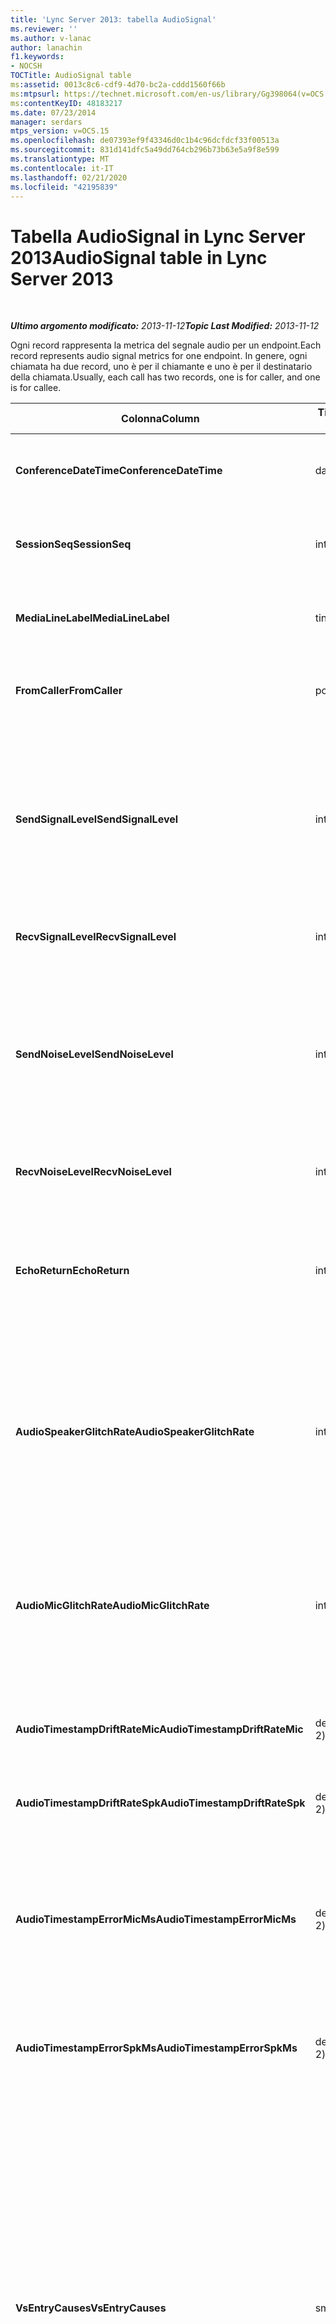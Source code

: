 ```yaml
---
title: 'Lync Server 2013: tabella AudioSignal'
ms.reviewer: ''
ms.author: v-lanac
author: lanachin
f1.keywords:
- NOCSH
TOCTitle: AudioSignal table
ms:assetid: 0013c8c6-cdf9-4d70-bc2a-cddd1560f66b
ms:mtpsurl: https://technet.microsoft.com/en-us/library/Gg398064(v=OCS.15)
ms:contentKeyID: 48183217
ms.date: 07/23/2014
manager: serdars
mtps_version: v=OCS.15
ms.openlocfilehash: de07393ef9f43346d0c1b4c96dcfdcf33f00513a
ms.sourcegitcommit: 831d141dfc5a49dd764cb296b73b63e5a9f8e599
ms.translationtype: MT
ms.contentlocale: it-IT
ms.lasthandoff: 02/21/2020
ms.locfileid: "42195839"
---
```

<div data-xmlns="http://www.w3.org/1999/xhtml">

<div class="topic" data-xmlns="http://www.w3.org/1999/xhtml" data-msxsl="urn:schemas-microsoft-com:xslt" data-cs="https://msdn.microsoft.com/">

<div data-asp="https://msdn2.microsoft.com/asp">

# <a name="audiosignal-table-in-lync-server-2013"></a><span data-ttu-id="b584d-102">Tabella AudioSignal in Lync Server 2013</span><span class="sxs-lookup"><span data-stu-id="b584d-102">AudioSignal table in Lync Server 2013</span></span>

</div>

<div id="mainSection">

<div id="mainBody">

<span> </span>

<span data-ttu-id="b584d-103">_**Ultimo argomento modificato:** 2013-11-12_</span><span class="sxs-lookup"><span data-stu-id="b584d-103">_**Topic Last Modified:** 2013-11-12_</span></span>

<span data-ttu-id="b584d-104">Ogni record rappresenta la metrica del segnale audio per un endpoint.</span><span class="sxs-lookup"><span data-stu-id="b584d-104">Each record represents audio signal metrics for one endpoint.</span></span> <span data-ttu-id="b584d-105">In genere, ogni chiamata ha due record, uno è per il chiamante e uno è per il destinatario della chiamata.</span><span class="sxs-lookup"><span data-stu-id="b584d-105">Usually, each call has two records, one is for caller, and one is for callee.</span></span>


<table>
<colgroup>
<col style="width: 25%" />
<col style="width: 25%" />
<col style="width: 25%" />
<col style="width: 25%" />
</colgroup>
<thead>
<tr class="header">
<th><span data-ttu-id="b584d-106"><strong>Colonna</strong></span><span class="sxs-lookup"><span data-stu-id="b584d-106"><strong>Column</strong></span></span></th>
<th><span data-ttu-id="b584d-107"><strong>Tipo di dati</strong></span><span class="sxs-lookup"><span data-stu-id="b584d-107"><strong>Data Type</strong></span></span></th>
<th><span data-ttu-id="b584d-108"><strong>Chiave/indice</strong></span><span class="sxs-lookup"><span data-stu-id="b584d-108"><strong>Key/Index</strong></span></span></th>
<th><span data-ttu-id="b584d-109"><strong>Dettagli</strong></span><span class="sxs-lookup"><span data-stu-id="b584d-109"><strong>Details</strong></span></span></th>
</tr>
</thead>
<tbody>
<tr class="odd">
<td><p><span data-ttu-id="b584d-110"><strong>ConferenceDateTime</strong></span><span class="sxs-lookup"><span data-stu-id="b584d-110"><strong>ConferenceDateTime</strong></span></span></p></td>
<td><p><span data-ttu-id="b584d-111">datetime</span><span class="sxs-lookup"><span data-stu-id="b584d-111">datetime</span></span></p></td>
<td><p><span data-ttu-id="b584d-112">Principale</span><span class="sxs-lookup"><span data-stu-id="b584d-112">Primary</span></span></p></td>
<td><p><span data-ttu-id="b584d-113">A cui viene fatto riferimento dalla <a href="lync-server-2013-medialine-table.md">Tabella MediaLine in Lync Server 2013</a>.</span><span class="sxs-lookup"><span data-stu-id="b584d-113">Referenced from the <a href="lync-server-2013-medialine-table.md">MediaLine table in Lync Server 2013</a>.</span></span></p></td>
</tr>
<tr class="even">
<td><p><span data-ttu-id="b584d-114"><strong>SessionSeq</strong></span><span class="sxs-lookup"><span data-stu-id="b584d-114"><strong>SessionSeq</strong></span></span></p></td>
<td><p><span data-ttu-id="b584d-115">int</span><span class="sxs-lookup"><span data-stu-id="b584d-115">int</span></span></p></td>
<td><p><span data-ttu-id="b584d-116">Principale</span><span class="sxs-lookup"><span data-stu-id="b584d-116">Primary</span></span></p></td>
<td><p><span data-ttu-id="b584d-117">A cui viene fatto riferimento dalla <a href="lync-server-2013-medialine-table.md">Tabella MediaLine in Lync Server 2013</a>.</span><span class="sxs-lookup"><span data-stu-id="b584d-117">Referenced from the <a href="lync-server-2013-medialine-table.md">MediaLine table in Lync Server 2013</a>.</span></span></p></td>
</tr>
<tr class="odd">
<td><p><span data-ttu-id="b584d-118"><strong>MediaLineLabel</strong></span><span class="sxs-lookup"><span data-stu-id="b584d-118"><strong>MediaLineLabel</strong></span></span></p></td>
<td><p><span data-ttu-id="b584d-119">tinyint</span><span class="sxs-lookup"><span data-stu-id="b584d-119">tinyint</span></span></p></td>
<td><p><span data-ttu-id="b584d-120">Principale</span><span class="sxs-lookup"><span data-stu-id="b584d-120">Primary</span></span></p></td>
<td><p><span data-ttu-id="b584d-121">A cui viene fatto riferimento dalla <a href="lync-server-2013-medialine-table.md">Tabella MediaLine in Lync Server 2013</a>.</span><span class="sxs-lookup"><span data-stu-id="b584d-121">Referenced from the <a href="lync-server-2013-medialine-table.md">MediaLine table in Lync Server 2013</a>.</span></span></p></td>
</tr>
<tr class="even">
<td><p><span data-ttu-id="b584d-122"><strong>FromCaller</strong></span><span class="sxs-lookup"><span data-stu-id="b584d-122"><strong>FromCaller</strong></span></span></p></td>
<td><p><span data-ttu-id="b584d-123">po'</span><span class="sxs-lookup"><span data-stu-id="b584d-123">bit</span></span></p></td>
<td><p><span data-ttu-id="b584d-124">Principale</span><span class="sxs-lookup"><span data-stu-id="b584d-124">Primary</span></span></p></td>
<td><p><span data-ttu-id="b584d-125">0: dati del destinatario della chiamata</span><span class="sxs-lookup"><span data-stu-id="b584d-125">0: Callee’s data</span></span></p>
<p><span data-ttu-id="b584d-126">1: dati del chiamante</span><span class="sxs-lookup"><span data-stu-id="b584d-126">1: Caller’s data</span></span></p></td>
</tr>
<tr class="odd">
<td><p><span data-ttu-id="b584d-127"><strong>SendSignalLevel</strong></span><span class="sxs-lookup"><span data-stu-id="b584d-127"><strong>SendSignalLevel</strong></span></span></p></td>
<td><p><span data-ttu-id="b584d-128">int</span><span class="sxs-lookup"><span data-stu-id="b584d-128">int</span></span></p></td>
<td><p> </p></td>
<td><p><span data-ttu-id="b584d-129">Rappresenta il livello di segnale audio post-analogico di controllo del guadagno.</span><span class="sxs-lookup"><span data-stu-id="b584d-129">Represents the Post-Analog Gain Control audio signal level.</span></span> <span data-ttu-id="b584d-130">L'unità di misura per questa metrica è dBmo.</span><span class="sxs-lookup"><span data-stu-id="b584d-130">The unit for this metric is dBmo.</span></span> <span data-ttu-id="b584d-131">Per una qualità accettabile, il valore deve essere almeno pari a 30 dBmo.</span><span class="sxs-lookup"><span data-stu-id="b584d-131">For acceptable quality, it should be at least 30 dBmo.</span></span> <span data-ttu-id="b584d-132">Questa metrica non è riportata da telefoni IP o A/V Conferencing Server.</span><span class="sxs-lookup"><span data-stu-id="b584d-132">This metric is not reported by the A/V Conferencing Server or IP phones.</span></span></p></td>
</tr>
<tr class="even">
<td><p><span data-ttu-id="b584d-133"><strong>RecvSignalLevel</strong></span><span class="sxs-lookup"><span data-stu-id="b584d-133"><strong>RecvSignalLevel</strong></span></span></p></td>
<td><p><span data-ttu-id="b584d-134">int</span><span class="sxs-lookup"><span data-stu-id="b584d-134">int</span></span></p></td>
<td><p> </p></td>
<td><p><span data-ttu-id="b584d-135">Vedere SendSignalLevel.</span><span class="sxs-lookup"><span data-stu-id="b584d-135">See SendSignalLevel.</span></span></p></td>
</tr>
<tr class="odd">
<td><p><span data-ttu-id="b584d-136"><strong>SendNoiseLevel</strong></span><span class="sxs-lookup"><span data-stu-id="b584d-136"><strong>SendNoiseLevel</strong></span></span></p></td>
<td><p><span data-ttu-id="b584d-137">int</span><span class="sxs-lookup"><span data-stu-id="b584d-137">int</span></span></p></td>
<td><p> </p></td>
<td><p><span data-ttu-id="b584d-138">Rappresenta il livello di rumore del controllo di guadagno post-analogico.</span><span class="sxs-lookup"><span data-stu-id="b584d-138">Represents the Post-Analog Gain Control audio noise level.</span></span> <span data-ttu-id="b584d-139">L'unità di misura per questa metrica è dBmo.</span><span class="sxs-lookup"><span data-stu-id="b584d-139">The unit for this metric is dBmo.</span></span> <span data-ttu-id="b584d-140">Per una qualità accettabile, il valore deve essere inferiore a 35 dBmo.</span><span class="sxs-lookup"><span data-stu-id="b584d-140">For acceptable quality, it should be less than 35 dBmo.</span></span> <span data-ttu-id="b584d-141">Questa metrica non è riportata da telefoni IP o A/V Conferencing Server.</span><span class="sxs-lookup"><span data-stu-id="b584d-141">This metric is not reported by the A/V Conferencing Server or IP phones.</span></span></p></td>
</tr>
<tr class="even">
<td><p><span data-ttu-id="b584d-142"><strong>RecvNoiseLevel</strong></span><span class="sxs-lookup"><span data-stu-id="b584d-142"><strong>RecvNoiseLevel</strong></span></span></p></td>
<td><p><span data-ttu-id="b584d-143">int</span><span class="sxs-lookup"><span data-stu-id="b584d-143">int</span></span></p></td>
<td><p> </p></td>
<td><p><span data-ttu-id="b584d-144">Vedere SendNoiseLevel.</span><span class="sxs-lookup"><span data-stu-id="b584d-144">See SendNoiseLevel.</span></span></p></td>
</tr>
<tr class="odd">
<td><p><span data-ttu-id="b584d-145"><strong>EchoReturn</strong></span><span class="sxs-lookup"><span data-stu-id="b584d-145"><strong>EchoReturn</strong></span></span></p></td>
<td><p><span data-ttu-id="b584d-146">int</span><span class="sxs-lookup"><span data-stu-id="b584d-146">int</span></span></p></td>
<td><p> </p></td>
<td><p><span data-ttu-id="b584d-147">Metrica di miglioramento della perdita di rendimento eco.</span><span class="sxs-lookup"><span data-stu-id="b584d-147">Echo Return Loss Enhancement metric.</span></span> <span data-ttu-id="b584d-148">L'unità di misura per questa metrica è dB.</span><span class="sxs-lookup"><span data-stu-id="b584d-148">The unit for this metric is dB.</span></span> <span data-ttu-id="b584d-149">I valori più bassi rappresentano un'eco minore.</span><span class="sxs-lookup"><span data-stu-id="b584d-149">Lower values represent less echo.</span></span> <span data-ttu-id="b584d-150">Questa metrica non è riportata da telefoni IP o A/V Conferencing Server.</span><span class="sxs-lookup"><span data-stu-id="b584d-150">This metric is not reported by the A/V Conferencing Server or IP phones.</span></span></p></td>
</tr>
<tr class="even">
<td><p><span data-ttu-id="b584d-151"><strong>AudioSpeakerGlitchRate</strong></span><span class="sxs-lookup"><span data-stu-id="b584d-151"><strong>AudioSpeakerGlitchRate</strong></span></span></p></td>
<td><p><span data-ttu-id="b584d-152">int</span><span class="sxs-lookup"><span data-stu-id="b584d-152">int</span></span></p></td>
<td><p> </p></td>
<td><p><span data-ttu-id="b584d-153">Glitch medi per cinque minuti per il rendering degli altoparlanti.</span><span class="sxs-lookup"><span data-stu-id="b584d-153">Average glitches per five minutes for the loudspeaker rendering.</span></span> <span data-ttu-id="b584d-154">Per una buona qualità, il valore deve essere inferiore a 1 ogni 5 minuti.</span><span class="sxs-lookup"><span data-stu-id="b584d-154">For good quality, this should be less than one per five minutes.</span></span> <span data-ttu-id="b584d-155">Questa metrica non è riportata da A/V Conferencing Server, Mediation Server o telefoni IP.</span><span class="sxs-lookup"><span data-stu-id="b584d-155">Not reported by A/V Conferencing Servers, Mediation Servers, or IP phones.</span></span></p></td>
</tr>
<tr class="odd">
<td><p><span data-ttu-id="b584d-156"><strong>AudioMicGlitchRate</strong></span><span class="sxs-lookup"><span data-stu-id="b584d-156"><strong>AudioMicGlitchRate</strong></span></span></p></td>
<td><p><span data-ttu-id="b584d-157">int</span><span class="sxs-lookup"><span data-stu-id="b584d-157">int</span></span></p></td>
<td><p> </p></td>
<td><p><span data-ttu-id="b584d-158">Glitch media per cinque minuti per l'acquisizione del microfono.</span><span class="sxs-lookup"><span data-stu-id="b584d-158">Average glitches per five minutes for the microphone capture.</span></span> <span data-ttu-id="b584d-159">Per una buona qualità, il valore deve essere inferiore a 1 ogni 5 minuti.</span><span class="sxs-lookup"><span data-stu-id="b584d-159">For good quality this should be less than one per five minutes.</span></span> <span data-ttu-id="b584d-160">Questa metrica non è riportata da A/V Conferencing Server, Mediation Server o telefoni IP.</span><span class="sxs-lookup"><span data-stu-id="b584d-160">Not reported by A/V Conferencing Servers, Mediation Servers, or IP phones.</span></span></p></td>
</tr>
<tr class="even">
<td><p><span data-ttu-id="b584d-161"><strong>AudioTimestampDriftRateMic</strong></span><span class="sxs-lookup"><span data-stu-id="b584d-161"><strong>AudioTimestampDriftRateMic</strong></span></span></p></td>
<td><p><span data-ttu-id="b584d-162">decimale (9, 2)</span><span class="sxs-lookup"><span data-stu-id="b584d-162">decimal(9,2)</span></span></p></td>
<td><p> </p></td>
<td><p><span data-ttu-id="b584d-163">Velocità della deriva del clock del dispositivo microfono rispetto al clock della CPU.</span><span class="sxs-lookup"><span data-stu-id="b584d-163">Microphone device clock drift rate, relative to CPU clock.</span></span></p></td>
</tr>
<tr class="odd">
<td><p><span data-ttu-id="b584d-164"><strong>AudioTimestampDriftRateSpk</strong></span><span class="sxs-lookup"><span data-stu-id="b584d-164"><strong>AudioTimestampDriftRateSpk</strong></span></span></p></td>
<td><p><span data-ttu-id="b584d-165">decimale (9, 2)</span><span class="sxs-lookup"><span data-stu-id="b584d-165">decimal(9,2)</span></span></p></td>
<td><p> </p></td>
<td><p><span data-ttu-id="b584d-166">Velocità della deriva del dispositivo di altoparlanti, rispetto al clock della CPU.</span><span class="sxs-lookup"><span data-stu-id="b584d-166">Speaker device clock drift rate, relative to CPU clock.</span></span></p></td>
</tr>
<tr class="even">
<td><p><span data-ttu-id="b584d-167"><strong>AudioTimestampErrorMicMs</strong></span><span class="sxs-lookup"><span data-stu-id="b584d-167"><strong>AudioTimestampErrorMicMs</strong></span></span></p></td>
<td><p><span data-ttu-id="b584d-168">decimale (9, 2)</span><span class="sxs-lookup"><span data-stu-id="b584d-168">decimal(9,2)</span></span></p></td>
<td><p> </p></td>
<td><p><span data-ttu-id="b584d-169">Velocità della deriva del dispositivo di altoparlanti, rispetto al clock della CPU.</span><span class="sxs-lookup"><span data-stu-id="b584d-169">Speaker device clock drift rate, relative to CPU clock.</span></span></p>
<p><span data-ttu-id="b584d-170">Media di errore del timestamp, in millisecondi, del flusso di acquisizione del microfono negli ultimi 20 secondi della chiamata.</span><span class="sxs-lookup"><span data-stu-id="b584d-170">Average microphone capture stream time stamp error, in milliseconds, in the last 20 seconds of the call.</span></span></p></td>
</tr>
<tr class="odd">
<td><p><span data-ttu-id="b584d-171"><strong>AudioTimestampErrorSpkMs</strong></span><span class="sxs-lookup"><span data-stu-id="b584d-171"><strong>AudioTimestampErrorSpkMs</strong></span></span></p></td>
<td><p><span data-ttu-id="b584d-172">decimale (9, 2)</span><span class="sxs-lookup"><span data-stu-id="b584d-172">decimal(9,2)</span></span></p></td>
<td><p> </p></td>
<td><p><span data-ttu-id="b584d-173">Errore medio del timestamp del flusso di rendering dell'altoparlante, in millisecondi, negli ultimi 20 secondi della chiamata.</span><span class="sxs-lookup"><span data-stu-id="b584d-173">Average speaker render stream time stamp error, in milliseconds, in the last 20 seconds of the call.</span></span></p></td>
</tr>
<tr class="even">
<td><p><span data-ttu-id="b584d-174"><strong>VsEntryCauses</strong></span><span class="sxs-lookup"><span data-stu-id="b584d-174"><strong>VsEntryCauses</strong></span></span></p></td>
<td><p><span data-ttu-id="b584d-175">smallint</span><span class="sxs-lookup"><span data-stu-id="b584d-175">smallint</span></span></p></td>
<td><p> </p></td>
<td><p><span data-ttu-id="b584d-176">La commutazione vocale è una modalità half-duplex con possibilità di interruzione ridotta.</span><span class="sxs-lookup"><span data-stu-id="b584d-176">Voice switch is a half-duplex mode with reduced interruption ability.</span></span> <span data-ttu-id="b584d-177">Cause della voce del commutatore vocale:</span><span class="sxs-lookup"><span data-stu-id="b584d-177">Causes of voice switch entry:</span></span></p>
<p><span data-ttu-id="b584d-178">ENTER_VS_BADTS 0X01</span><span class="sxs-lookup"><span data-stu-id="b584d-178">ENTER_VS_BADTS 0x01</span></span></p>
<p><span data-ttu-id="b584d-179">ENTER_VS_ECHO 0x02</span><span class="sxs-lookup"><span data-stu-id="b584d-179">ENTER_VS_ECHO 0x02</span></span></p>
<p><span data-ttu-id="b584d-180">ENTER_VS_FORCEORCONVERGENCE 0X04</span><span class="sxs-lookup"><span data-stu-id="b584d-180">ENTER_VS_FORCEORCONVERGENCE 0x04</span></span></p>
<p><span data-ttu-id="b584d-181">ENTER_VS_DNLP 0x08</span><span class="sxs-lookup"><span data-stu-id="b584d-181">ENTER_VS_DNLP 0x08</span></span></p>
<p><span data-ttu-id="b584d-182">La causa può essere una combinazione di queste singole cause.</span><span class="sxs-lookup"><span data-stu-id="b584d-182">The cause can be a combination of those individual causes.</span></span> <span data-ttu-id="b584d-183">ENTER_VS_FORCEORCONVERGENCE può essere abilitato solo da RegKey a scopo di test.</span><span class="sxs-lookup"><span data-stu-id="b584d-183">ENTER_VS_FORCEORCONVERGENCE can only be enabled by regkey for test purpose.</span></span></p>
<p><span data-ttu-id="b584d-184">Il tipo di dati per questa colonna è stato modificato in Microsoft Lync Server 2013.</span><span class="sxs-lookup"><span data-stu-id="b584d-184">The data type for this column was changed in Microsoft Lync Server 2013.</span></span></p></td>
</tr>
<tr class="odd">
<td><p><span data-ttu-id="b584d-185"><strong>EchoEventCauses</strong></span><span class="sxs-lookup"><span data-stu-id="b584d-185"><strong>EchoEventCauses</strong></span></span></p></td>
<td><p><span data-ttu-id="b584d-186">tinyint</span><span class="sxs-lookup"><span data-stu-id="b584d-186">tinyint</span></span></p></td>
<td><p> </p></td>
<td><p><span data-ttu-id="b584d-187">Cause di un evento Echo:</span><span class="sxs-lookup"><span data-stu-id="b584d-187">Causes of an echo event:</span></span></p>
<p><span data-ttu-id="b584d-188">ECHO_EVENT_BAD_TIMESTAMP 0x01</span><span class="sxs-lookup"><span data-stu-id="b584d-188">ECHO_EVENT_BAD_TIMESTAMP 0x01</span></span></p>
<p><span data-ttu-id="b584d-189">ECHO_EVENT_POSTAEC_ECHO 0X02</span><span class="sxs-lookup"><span data-stu-id="b584d-189">ECHO_EVENT_POSTAEC_ECHO 0x02</span></span></p>
<p><span data-ttu-id="b584d-190">ECHO_EVENT_ANLP 0x04</span><span class="sxs-lookup"><span data-stu-id="b584d-190">ECHO_EVENT_ANLP 0x04</span></span></p>
<p><span data-ttu-id="b584d-191">ECHO_EVENT_DNLP 0x08</span><span class="sxs-lookup"><span data-stu-id="b584d-191">ECHO_EVENT_DNLP 0x08</span></span></p>
<p><span data-ttu-id="b584d-192">ECHO_EVENT_MIC_CLIPPING 0X10</span><span class="sxs-lookup"><span data-stu-id="b584d-192">ECHO_EVENT_MIC_CLIPPING 0x10</span></span></p>
<p><span data-ttu-id="b584d-193">ECHO_EVENT_BAD_STATE 0x20</span><span class="sxs-lookup"><span data-stu-id="b584d-193">ECHO_EVENT_BAD_STATE 0x20</span></span></p>
<p><span data-ttu-id="b584d-194">La causa può essere una combinazione di queste singole cause.</span><span class="sxs-lookup"><span data-stu-id="b584d-194">The cause can be a combination of those individual causes.</span></span></p></td>
</tr>
<tr class="even">
<td><p><span data-ttu-id="b584d-195"><strong>EchoPercentMicIn</strong></span><span class="sxs-lookup"><span data-stu-id="b584d-195"><strong>EchoPercentMicIn</strong></span></span></p></td>
<td><p><span data-ttu-id="b584d-196">Decimal (5, 2)</span><span class="sxs-lookup"><span data-stu-id="b584d-196">decimal(5,2)</span></span></p></td>
<td><p> </p></td>
<td><p><span data-ttu-id="b584d-197">Percentuale del tempo in cui è stata rilevata eco nel flusso di acquisizione del microfono.</span><span class="sxs-lookup"><span data-stu-id="b584d-197">Percentage of time when echo was detected in the microphone capture stream.</span></span> <span data-ttu-id="b584d-198">In genere, i valori sono bassi per gli auricolari o i telefoni e sono più alti per i telefoni speaker o per gli altoparlanti autonomi.</span><span class="sxs-lookup"><span data-stu-id="b584d-198">Typically, values are low for headsets or handsets, and higher for speaker phones or stand-alone speakers.</span></span> <span data-ttu-id="b584d-199">Per i dispositivi che supportano l'annullamento dell'eco acustica di bordo, i valori elevati indicano una perdita di eco.</span><span class="sxs-lookup"><span data-stu-id="b584d-199">For devices that support on-board acoustic echo cancellation, high values indicate echo leak.</span></span> <span data-ttu-id="b584d-200">Per gli altri dispositivi, questa metrica non deve essere utilizzata per valutare la qualità del dispositivo.</span><span class="sxs-lookup"><span data-stu-id="b584d-200">For other devices, this metric should not be used to evaluate device quality.</span></span></p></td>
</tr>
<tr class="odd">
<td><p><span data-ttu-id="b584d-201"><strong>EchoPercentSend</strong></span><span class="sxs-lookup"><span data-stu-id="b584d-201"><strong>EchoPercentSend</strong></span></span></p></td>
<td><p><span data-ttu-id="b584d-202">Decimal (5, 2)</span><span class="sxs-lookup"><span data-stu-id="b584d-202">decimal(5,2)</span></span></p></td>
<td></td>
<td><p><span data-ttu-id="b584d-203">Percentuale di tempo in cui l'eco viene rilevata nel flusso inviato.</span><span class="sxs-lookup"><span data-stu-id="b584d-203">Percentage of time when echo is detected in sent stream.</span></span> <span data-ttu-id="b584d-204">Un'elevata percentuale di eco nei flussi di invio è un'indicazione della perdita di eco.</span><span class="sxs-lookup"><span data-stu-id="b584d-204">High echo percentage in send streams an indication of echo leak.</span></span></p></td>
</tr>
<tr class="even">
<td><p><span data-ttu-id="b584d-205"><strong>RxAGCSignalLevel</strong></span><span class="sxs-lookup"><span data-stu-id="b584d-205"><strong>RxAGCSignalLevel</strong></span></span></p></td>
<td><p><span data-ttu-id="b584d-206">int</span><span class="sxs-lookup"><span data-stu-id="b584d-206">int</span></span></p></td>
<td><p> </p></td>
<td><p><span data-ttu-id="b584d-207">Livello di segnale ricevuto sul Mediation Server dal gateway. Questo è valido solo per il Mediation Server.</span><span class="sxs-lookup"><span data-stu-id="b584d-207">Received signal level on the Mediation Server from the Gateway; this applies only to the Mediation Server.</span></span> <span data-ttu-id="b584d-208">L'unità di misura per questa metrica è dBoV.</span><span class="sxs-lookup"><span data-stu-id="b584d-208">The unit of this metric is dBoV.</span></span> <span data-ttu-id="b584d-209">Per una buona qualità, l'intervallo accettabile dovrebbe essere [-30 a-18] dBoV.</span><span class="sxs-lookup"><span data-stu-id="b584d-209">For good quality, the acceptable range should be [-30 to -18] dBoV.</span></span></p></td>
</tr>
<tr class="odd">
<td><p><span data-ttu-id="b584d-210"><strong>RxAGCNoiseLevel</strong></span><span class="sxs-lookup"><span data-stu-id="b584d-210"><strong>RxAGCNoiseLevel</strong></span></span></p></td>
<td><p><span data-ttu-id="b584d-211">int</span><span class="sxs-lookup"><span data-stu-id="b584d-211">int</span></span></p></td>
<td><p> </p></td>
<td><p><span data-ttu-id="b584d-212">Livello di segnale ricevuto sul Mediation Server dal gateway.</span><span class="sxs-lookup"><span data-stu-id="b584d-212">Received signal level on the Mediation Server from the Gateway.</span></span> <span data-ttu-id="b584d-213">Si applica solo al Mediation Server.</span><span class="sxs-lookup"><span data-stu-id="b584d-213">This applies only to the Mediation Server.</span></span> <span data-ttu-id="b584d-214">L'unità di misura per questa metrica è dBoV.</span><span class="sxs-lookup"><span data-stu-id="b584d-214">The unit of this metric is dBoV.</span></span> <span data-ttu-id="b584d-215">Per una buona qualità, il valore accettabile deve essere inferiore a -50 dBoV.</span><span class="sxs-lookup"><span data-stu-id="b584d-215">For good quality, the acceptable range should be less than -50 dBoV.</span></span></p></td>
</tr>
<tr class="even">
<td><p><span data-ttu-id="b584d-216"><strong>RxAvgAGCGain</strong></span><span class="sxs-lookup"><span data-stu-id="b584d-216"><strong>RxAvgAGCGain</strong></span></span></p></td>
<td><p><span data-ttu-id="b584d-217">int</span><span class="sxs-lookup"><span data-stu-id="b584d-217">int</span></span></p></td>
<td><p> </p></td>
<td><p><span data-ttu-id="b584d-218">Controllo di guadagno automatico (AGC) sul server di Mediation Side.</span><span class="sxs-lookup"><span data-stu-id="b584d-218">Automatic gain control (AGC) on the Mediation Server side.</span></span></p></td>
</tr>
<tr class="odd">
<td><p><span data-ttu-id="b584d-219"><strong>InitialSignalLevelRMS</strong></span><span class="sxs-lookup"><span data-stu-id="b584d-219"><strong>InitialSignalLevelRMS</strong></span></span></p></td>
<td><p><span data-ttu-id="b584d-220">galleggiante</span><span class="sxs-lookup"><span data-stu-id="b584d-220">float</span></span></p></td>
<td><p> </p></td>
<td><p><span data-ttu-id="b584d-221">Il quadrato medio radice (RMS) del segnale in ingresso fino ai primi 30 secondi della chiamata.</span><span class="sxs-lookup"><span data-stu-id="b584d-221">The root mean square (RMS) of the incoming signal of up to the first 30 seconds of the call.</span></span></p></td>
</tr>
<tr class="even">
<td><p><span data-ttu-id="b584d-222"><strong>RecvSignalLevelCh1</strong></span><span class="sxs-lookup"><span data-stu-id="b584d-222"><strong>RecvSignalLevelCh1</strong></span></span></p></td>
<td><p><span data-ttu-id="b584d-223">int</span><span class="sxs-lookup"><span data-stu-id="b584d-223">int</span></span></p></td>
<td></td>
<td><p><span data-ttu-id="b584d-224">Livello di segnale ricevuto sul canale 1.</span><span class="sxs-lookup"><span data-stu-id="b584d-224">Signal level as received on channel 1.</span></span></p>
<p><span data-ttu-id="b584d-225">Questa colonna è stata introdotta in Microsoft Lync Server 2013.</span><span class="sxs-lookup"><span data-stu-id="b584d-225">This column was introduced in Microsoft Lync Server 2013.</span></span></p></td>
</tr>
<tr class="odd">
<td><p><span data-ttu-id="b584d-226"><strong>RecvSignalLevelCh2</strong></span><span class="sxs-lookup"><span data-stu-id="b584d-226"><strong>RecvSignalLevelCh2</strong></span></span></p></td>
<td><p><span data-ttu-id="b584d-227">int</span><span class="sxs-lookup"><span data-stu-id="b584d-227">int</span></span></p></td>
<td></td>
<td><p><span data-ttu-id="b584d-228">Livello di segnale ricevuto sul canale 2.</span><span class="sxs-lookup"><span data-stu-id="b584d-228">Signal level as received on channel 2.</span></span></p>
<p><span data-ttu-id="b584d-229">Questa colonna è stata introdotta in Microsoft Lync Server 2013.</span><span class="sxs-lookup"><span data-stu-id="b584d-229">This column was introduced in Microsoft Lync Server 2013.</span></span></p></td>
</tr>
<tr class="even">
<td><p><span data-ttu-id="b584d-230"><strong>RecvNoiseLevelCh1</strong></span><span class="sxs-lookup"><span data-stu-id="b584d-230"><strong>RecvNoiseLevelCh1</strong></span></span></p></td>
<td><p><span data-ttu-id="b584d-231">int</span><span class="sxs-lookup"><span data-stu-id="b584d-231">int</span></span></p></td>
<td></td>
<td><p><span data-ttu-id="b584d-232">Livello di rumore ricevuto sul canale 1.</span><span class="sxs-lookup"><span data-stu-id="b584d-232">Noise level as received on channel 1.</span></span></p>
<p><span data-ttu-id="b584d-233">Questa colonna è stata introdotta in Microsoft Lync Server 2013.</span><span class="sxs-lookup"><span data-stu-id="b584d-233">This column was introduced in Microsoft Lync Server 2013.</span></span></p></td>
</tr>
<tr class="odd">
<td><p><span data-ttu-id="b584d-234"><strong>RecvNoiseLevelCh2</strong></span><span class="sxs-lookup"><span data-stu-id="b584d-234"><strong>RecvNoiseLevelCh2</strong></span></span></p></td>
<td><p><span data-ttu-id="b584d-235">int</span><span class="sxs-lookup"><span data-stu-id="b584d-235">int</span></span></p></td>
<td></td>
<td><p><span data-ttu-id="b584d-236">Livello di rumore ricevuto sul canale 2.</span><span class="sxs-lookup"><span data-stu-id="b584d-236">Noise level as received on channel 2.</span></span></p>
<p><span data-ttu-id="b584d-237">Questa colonna è stata introdotta in Microsoft Lync Server 2013.</span><span class="sxs-lookup"><span data-stu-id="b584d-237">This column was introduced in Microsoft Lync Server 2013.</span></span></p></td>
</tr>
<tr class="even">
<td><p><span data-ttu-id="b584d-238"><strong>SendSignalLevelCh1</strong></span><span class="sxs-lookup"><span data-stu-id="b584d-238"><strong>SendSignalLevelCh1</strong></span></span></p></td>
<td><p><span data-ttu-id="b584d-239">int</span><span class="sxs-lookup"><span data-stu-id="b584d-239">int</span></span></p></td>
<td></td>
<td><p><span data-ttu-id="b584d-240">Livello di segnale inviato sul canale 1.</span><span class="sxs-lookup"><span data-stu-id="b584d-240">Signal level as sent on channel 1.</span></span></p>
<p><span data-ttu-id="b584d-241">Questa colonna è stata introdotta in Microsoft Lync Server 2013.</span><span class="sxs-lookup"><span data-stu-id="b584d-241">This column was introduced in Microsoft Lync Server 2013.</span></span></p></td>
</tr>
<tr class="odd">
<td><p><span data-ttu-id="b584d-242"><strong>SendSignalLevelCh2</strong></span><span class="sxs-lookup"><span data-stu-id="b584d-242"><strong>SendSignalLevelCh2</strong></span></span></p></td>
<td><p><span data-ttu-id="b584d-243">int</span><span class="sxs-lookup"><span data-stu-id="b584d-243">int</span></span></p></td>
<td></td>
<td><p><span data-ttu-id="b584d-244">Livello di segnale inviato sul canale 2.</span><span class="sxs-lookup"><span data-stu-id="b584d-244">Signal level as sent on channel 2.</span></span></p>
<p><span data-ttu-id="b584d-245">Questa colonna è stata introdotta in Microsoft Lync Server 2013.</span><span class="sxs-lookup"><span data-stu-id="b584d-245">This column was introduced in Microsoft Lync Server 2013.</span></span></p></td>
</tr>
<tr class="even">
<td><p><span data-ttu-id="b584d-246"><strong>SendNoiseLevelCh1</strong></span><span class="sxs-lookup"><span data-stu-id="b584d-246"><strong>SendNoiseLevelCh1</strong></span></span></p></td>
<td><p><span data-ttu-id="b584d-247">int</span><span class="sxs-lookup"><span data-stu-id="b584d-247">int</span></span></p></td>
<td></td>
<td><p><span data-ttu-id="b584d-248">Livello di rumore inviato sul canale 1.</span><span class="sxs-lookup"><span data-stu-id="b584d-248">Noise level as sent on channel 1.</span></span></p>
<p><span data-ttu-id="b584d-249">Questa colonna è stata introdotta in Microsoft Lync Server 2013.</span><span class="sxs-lookup"><span data-stu-id="b584d-249">This column was introduced in Microsoft Lync Server 2013.</span></span></p></td>
</tr>
<tr class="odd">
<td><p><span data-ttu-id="b584d-250"><strong>SendNoiseLevelCh2</strong></span><span class="sxs-lookup"><span data-stu-id="b584d-250"><strong>SendNoiseLevelCh2</strong></span></span></p></td>
<td><p><span data-ttu-id="b584d-251">int</span><span class="sxs-lookup"><span data-stu-id="b584d-251">int</span></span></p></td>
<td></td>
<td><p><span data-ttu-id="b584d-252">Livello di rumore inviato sul canale 2.</span><span class="sxs-lookup"><span data-stu-id="b584d-252">Noise level as sent on channel 2.</span></span></p>
<p><span data-ttu-id="b584d-253">Questa colonna è stata introdotta in Microsoft Lync Server 2013.</span><span class="sxs-lookup"><span data-stu-id="b584d-253">This column was introduced in Microsoft Lync Server 2013.</span></span></p></td>
</tr>
</tbody>
</table>


</div>

<span> </span>

</div>

</div>

</div>

